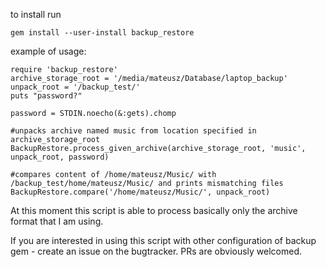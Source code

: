 to install run

```
gem install --user-install backup_restore
```

example of usage:

```
require 'backup_restore'
archive_storage_root = '/media/mateusz/Database/laptop_backup'
unpack_root = '/backup_test/'
puts "password?"

password = STDIN.noecho(&:gets).chomp

#unpacks archive named music from location specified in archive_storage_root
BackupRestore.process_given_archive(archive_storage_root, 'music', unpack_root, password)

#compares content of /home/mateusz/Music/ with /backup_test/home/mateusz/Music/ and prints mismatching files
BackupRestore.compare('/home/mateusz/Music/', unpack_root)
```

At this moment this script is able to process basically only the archive format that I am using.

If you are interested in using this script with other configuration of backup gem - create an issue on the bugtracker. PRs are obviously welcomed.